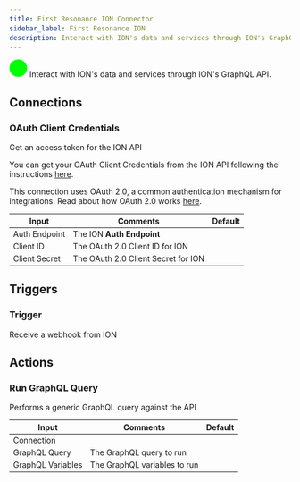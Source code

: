 ```yaml
---
title: First Resonance ION Connector
sidebar_label: First Resonance ION
description: Interact with ION's data and services through ION's GraphQL API.
---
```


![First Resonance ION](./assets/first-resonance.png#connector-icon)
Interact with ION&#x27;s data and services through ION&#x27;s GraphQL API.

## Connections

### OAuth Client Credentials

Get an access token for the ION API

You can get your OAuth Client Credentials from the ION API following the instructions [here](https://manual.firstresonance.io/api/access-tokens).

This connection uses OAuth 2.0, a common authentication mechanism for integrations.
Read about how OAuth 2.0 works [here](../oauth2.md).

| Input         | Comments                            | Default |
| ------------- | ----------------------------------- | ------- |
| Auth Endpoint | The ION **Auth Endpoint**           |         |
| Client ID     | The OAuth 2.0 Client ID for ION     |         |
| Client Secret | The OAuth 2.0 Client Secret for ION |         |

## Triggers

### Trigger

Receive a webhook from ION

## Actions

### Run GraphQL Query

Performs a generic GraphQL query against the API

| Input             | Comments                     | Default |
| ----------------- | ---------------------------- | ------- |
| Connection        |                              |         |
| GraphQL Query     | The GraphQL query to run     |         |
| GraphQL Variables | The GraphQL variables to run |         |
